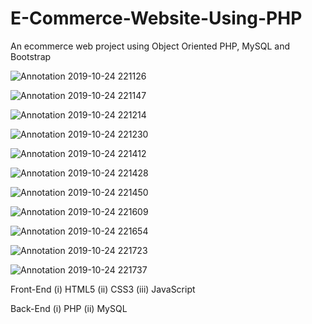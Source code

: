 # E-Commerce-Website-Using-PHP
An ecommerce web project using Object Oriented PHP, MySQL and Bootstrap

![Annotation 2019-10-24 221126](https://user-images.githubusercontent.com/37999184/67506784-82762000-f6af-11e9-9f23-5a951b698411.jpg)

![Annotation 2019-10-24 221147](https://user-images.githubusercontent.com/37999184/67506819-93bf2c80-f6af-11e9-92f6-5e2fb9fc61ff.jpg)

![Annotation 2019-10-24 221214](https://user-images.githubusercontent.com/37999184/67506838-9e79c180-f6af-11e9-8ba5-27b8870b5716.jpg)

![Annotation 2019-10-24 221230](https://user-images.githubusercontent.com/37999184/67506866-a9cced00-f6af-11e9-817b-75e633db243b.jpg)

![Annotation 2019-10-24 221412](https://user-images.githubusercontent.com/37999184/67506878-b2252800-f6af-11e9-98e8-715ccbf4b9be.jpg)

![Annotation 2019-10-24 221428](https://user-images.githubusercontent.com/37999184/67506896-ba7d6300-f6af-11e9-9b7d-63e2f45e323b.jpg)

![Annotation 2019-10-24 221450](https://user-images.githubusercontent.com/37999184/67506920-c79a5200-f6af-11e9-9eb9-1fda0e7b5929.jpg)

![Annotation 2019-10-24 221609](https://user-images.githubusercontent.com/37999184/67506930-d08b2380-f6af-11e9-80f6-946d7ddc9e11.jpg)

![Annotation 2019-10-24 221654](https://user-images.githubusercontent.com/37999184/67506955-d8e35e80-f6af-11e9-95fa-06d596f65210.jpg)

![Annotation 2019-10-24 221723](https://user-images.githubusercontent.com/37999184/67506997-e7ca1100-f6af-11e9-9031-43f21dcf0d18.jpg)

![Annotation 2019-10-24 221737](https://user-images.githubusercontent.com/37999184/67507007-ee588880-f6af-11e9-9a53-a52d95f4fc13.jpg)

Front-End
(i) HTML5
(ii) CSS3
(iii) JavaScript

Back-End
(i) PHP
(ii) MySQL
